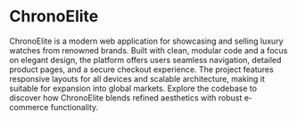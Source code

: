 # ChronoElite
ChronoElite is a modern web application for showcasing and selling luxury watches from renowned brands. Built with clean, modular code and a focus on elegant design, the platform offers users seamless navigation, detailed product pages, and a secure checkout experience. The project features responsive layouts for all devices and scalable architecture, making it suitable for expansion into global markets. Explore the codebase to discover how ChronoElite blends refined aesthetics with robust e-commerce functionality.
